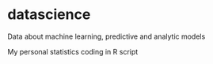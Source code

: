 # datascience
Data about machine learning, predictive and analytic models

My personal statistics coding in R script
